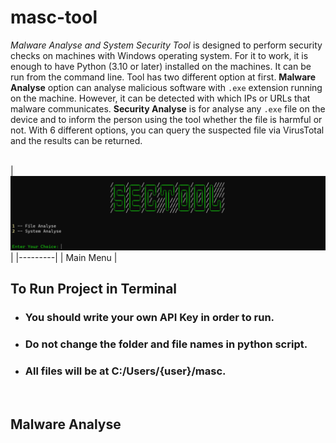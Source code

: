 # masc-tool
*Malware Analyse and System Security Tool* is designed to perform security checks on machines with Windows operating system. For it to work, it is enough to have Python (3.10 or later) installed on the machines. It can be run from the command line.
Tool has two different option at first. **Malware Analyse** option can analyse malicious software with `.exe` extension running on the machine. However, it can be detected with which IPs or URLs that malware communicates.
**Security Analyse** is for analyse any `.exe` file on the device and to inform the person using the tool whether the file is harmful or not. With 6 different options, you can query the suspected file via VirusTotal and the results can be returned.

<br>
|<img src="Images/main_menu.png">|
|---------|
| Main Menu |
<br>

## To Run Project in Terminal
- ### You should write your own API Key in order to run.
- ### Do not change the folder and file names in python script.
- ### All files will be at C:/Users/{user}/masc.

<br>

## Malware Analyse
